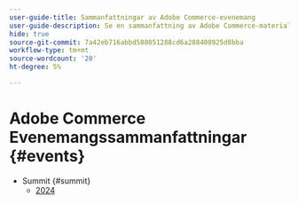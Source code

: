 ```yaml
---
user-guide-title: Sammanfattningar av Adobe Commerce-evenemang
user-guide-description: Se en sammanfattning av Adobe Commerce-material från Adobe event.
hide: true
source-git-commit: 7a42eb716abbd588051288cd6a288408925d8bba
workflow-type: tm+mt
source-wordcount: '20'
ht-degree: 5%

---
```



# Adobe Commerce Evenemangssammanfattningar {#events}

+ Summit {#summit}
   + [2024](summit/2024.md)
